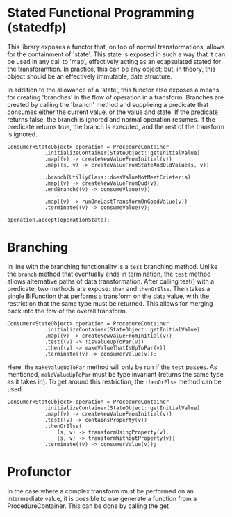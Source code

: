 # Stated Functional Programming (statedfp)

This library exposes a functor that, on top of normal transformations, allows for the containment of 'state'. This state is exposed in such a way that it can be used in any call to 'map', effectively acting as an ecapsulated stated for the transforamtion. In practice, this can be any object; but, in theory, this object should be an effectively immutable, data structure.

In addition to the allowance of a 'state', this functor also exposes a means for creating 'branches' in the flow of operation in a transform. Branches are created by calling the 'branch' method and supplieing a predicate that consumes either the current value, or the value and state. If the predicate returns false, the branch is ignored and normal operation resumes. If the predicate returns true, the branch is executed, and the rest of the transform is ignored.

```
Consumer<StateObject> operation = ProcedureContainer
            .initializeContainer(StateObject::getInitialValue)
            .map((v) -> createNewValueFromInitial(v))
            .map((s, v) -> createValueFromStateAndOldValue(s, v))
            
            .branch(UtiliyClass::doesValueNotMeetCrieteria)
            .map((v) -> createNewValueFromDud(v))
            .endBranch((v) -> consumeVlaue(v))
            
            .map((v) -> runOneLastTransformOnGoodValue(v))
            .terminate((v) -> consumeValue(v);
            
operation.accept(operationState);
```

# Branching
In line with the branching functionality is a `test` branching method. Unlike the `branch` method that eventually ends in termination, the `test` method allows alternative paths of data transformation. After calling test() with a predicate, two methods are expose: `then` and `thenOrElse`. Then takes a single BiFunction that performs a transform on the data value, with the restriction that the same type must be returned. This allows for merging back into the fow of the overall transform.
```
Consumer<StateObject> operation = ProcedureContainer
            .initializeContainer(StateObject::getInitialValue)
            .map((v) -> createNewValueFromInitial(v))
            .test((v) -> !isValueUpToPar(v))
            .then((v) -> makeValueThatIsUpToPar(v))
            .terminate((v) -> consumerValue(v));
```
Here, the `makeValueUpToPar` method will only be run if the `test` passes. As mentioned, `makeValueUpToPar` must be type invariant (returns the same type as it takes in). To get around this restriction, the `thenOrElse` method can be used. 
```
Consumer<StateObject> operation = ProcedureContainer
            .initializeContainer(StateObject::getInitialValue)
            .map((v) -> createNewValueFromInitial(v))
            .test((v) -> containsProperty(v))
            .thenOrElse(
                (s, v) -> transformUsingProperty(v),
                (s, v) -> transformWithoutProperty(v))
            .terminate((v) -> consumerValue(v));
```


# Profunctor

In the case where a complex transform must be performed on an intermediate value, it is possible to use generate a function from a ProcedureContainer. This can be done by calling the get


